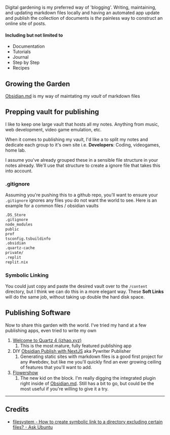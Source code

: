 Digital gardening is my preferred way of 'blogging'. Writing, maintaining, and updating markdown files locally and having an automated app update and publish the collection of documents is *the* painless way to construct an online site of posts.

#### Including but not limited to 

- Documentation
- Tutorials
- Journal
- Step by Step
- Recipes

## Growing the Garden

[Obsidian.md](📁developer/Home%20Lab%20🏠/Obsidian.md.md) is my way of maintating my *vault* of markdown files


## Prepping vault for publishing

I like to keep one large vault that hosts all my notes. Anything from music, web development, video game emulation, etc. 

When it comes to publishing my vault, I'd like a to split my notes and dedicate each group to it's own site i.e. **Developers**: Coding, videogames, home lab.

I assume you've already grouped these in a sensible file structure in your notes already. We'll use that structure to create a ignore file that takes this into account. 

### .gitignore

Assuming you're pushing this to a github repo, you'll want to ensure your `.gitignore` ignores any files you do not want the world to see. Here is an example for a common files / obsidian vaults

```txt
.DS_Store
.gitignore
node_modules
public
prof
tsconfig.tsbuildinfo
.obsidian
.quartz-cache
private/
.replit
replit.nix
```

### Symbolic Linking

You could just copy and paste the desired vault over to the `/content` directory, but I think we can do this in a more elegant way. These **Soft Links** will do the same job, without taking up double the hard disk space. 


## Publishing Software

Now to share this garden with the world. I've tried my hand at a few publishing apps, even tried to write my own

1. [Welcome to Quartz 4 (jzhao.xyz)](https://quartz.jzhao.xyz/)
	1. This is the most mature, fully featured publishing app
2. DIY [Obsidian Publish with NextJS](📁developer/Projects📐/Obsidian%20Publish%20with%20NextJS.md) aka Pywriter Publisher
	1. Generating static sites with markdown files is a good first project for any #webdev, but like me you'll quickly find an ever growing ceiling of features that you'll want to add. 
3. [Flowershow](https://flowershow.app/)
	1. The new kid on the block. I'm really digging the integrated plugin right inside of [Obsidian.md](📁developer/Home%20Lab%20🏠/Obsidian.md.md). Still has a bit to go, but could be the most useful if you're willing to give it a try. 


---
## Credits
- [filesystem - How to create symbolic link to a directory excluding certain files? - Ask Ubuntu](https://askubuntu.com/questions/438883/how-to-create-symbolic-link-to-a-directory-excluding-certain-files)